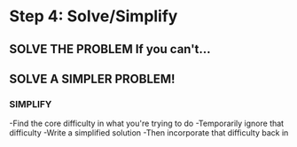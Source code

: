 # Step 4: Solve/Simplify

## SOLVE THE PROBLEM If you can't...
## SOLVE A SIMPLER PROBLEM!

### SIMPLIFY

-Find the core difficulty in what you're trying to do
-Temporarily ignore that difficulty
-Write a simplified solution
-Then incorporate that difficulty back in